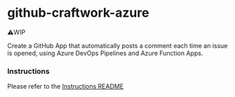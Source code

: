 # github-craftwork-azure

⚠️WIP 


Create a GitHub App that automatically posts a comment each time an issue is opened, using Azure DevOps Pipelines and Azure Function Apps.

### Instructions

Please refer to the [Instructions README](https://github.com/pierluigi/github-craftwork-azure/blob/master/instructions/readme.md)

